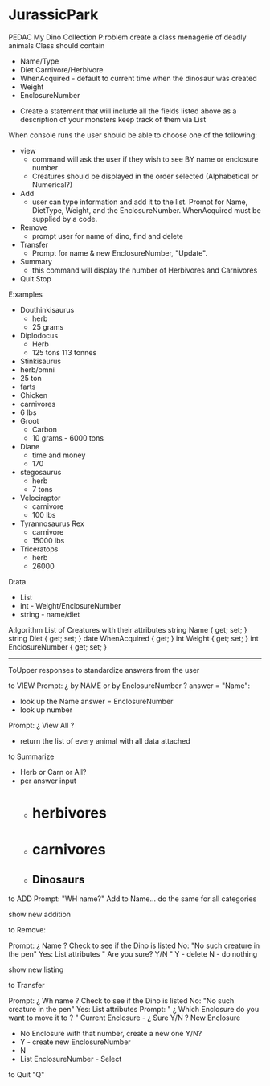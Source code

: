 # JurassicPark

PEDAC
My Dino Collection
P:roblem
create a class menagerie of deadly animals
Class should contain

- Name/Type
- Diet Carnivore/Herbivore
- WhenAcquired - default to current time when the dinosaur was created
- Weight
- EnclosureNumber

* Create a statement that will include all the fields listed above as a description of your monsters
  keep track of them via List<Dinosaur>

When console runs the user should be able to choose one of the following:

- view
  - command will ask the user if they wish to see BY name or enclosure number
  - Creatures should be displayed in the order selected (Alphabetical or Numerical?)
- Add
  - user can type information and add it to the list. Prompt for Name, DietType, Weight, and the EnclosureNumber. WhenAcquired must be supplied by a code.
- Remove
  - prompt user for name of dino, find and delete
- Transfer
  - Prompt for name & new EnclosureNumber, "Update".
- Summary
  - this command will display the number of Herbivores and Carnivores
- Quit
  Stop

E:xamples

- Douthinkisaurus
  - herb
  - 25 grams
- Diplodocus
  - Herb
  - 125 tons 113 tonnes
- Stinkisaurus
- herb/omni
- 25 ton
- farts
- Chicken
- carnivores
- 6 lbs
- Groot
  - Carbon
  - 10 grams - 6000 tons
- Diane
  - time and money
  - 170
- stegosaurus
  - herb
  - 7 tons
- Velociraptor
  - carnivore
  - 100 lbs
- Tyrannosaurus Rex
  - carnivore
  - 15000 lbs
- Triceratops
  - herb
  - 26000

D:ata

- List<Dinosaur>
- int - Weight/EnclosureNumber
- string - name/diet

A:lgorithm
List of Creatures with their attributes
string Name { get; set; }
string Diet { get; set; }
date WhenAcquired { get; }
int Weight { get; set; }
int EnclosureNumber { get; set; }

---

ToUpper responses to standardize answers from the user

to VIEW
Prompt: ¿ by NAME or by EnclosureNumber ?
answer = "Name":

- look up the Name
  answer = EnclosureNumber
- look up number

Prompt: ¿ View All ?

- return the list of every animal with all data attached

to Summarize

- Herb or Carn or All?
- per answer input
  - # herbivores
  - # carnivores
  - ## Dinosaurs

to ADD
Prompt: "WH name?"
Add to Name...
do the same for all categories

show new addition

to Remove:

Prompt: ¿ Name ?
Check to see if the Dino is listed
No: "No such creature in the pen"
Yes: List attributes " Are you sure? Y/N "
Y - delete
N - do nothing

show new listing

to Transfer

Prompt: ¿ Wh name ?
Check to see if the Dino is listed
No: "No such creature in the pen"
Yes: List attributes
Prompt: " ¿ Which Enclosure do you want to move it to ? "
Current Enclosure - ¿ Sure Y/N ?
New Enclosure

- No Enclosure with that number, create a new one Y/N?
- Y - create new EnclosureNumber
- N
- List EnclosureNumber - Select

to Quit
"Q"
